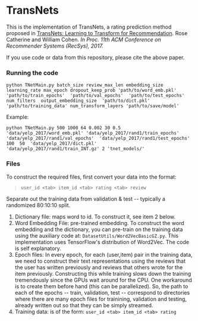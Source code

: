 # TransNets

This is the implementation of TransNets, a rating prediction method proposed in 
[TransNets: Learning to Transform for Recommendation](https://arxiv.org/pdf/1704.02298.pdf). 
Rose Catherine and William Cohen. _In Proc. 11th ACM Conference on Recommender Systems (RecSys), 2017._

If you use code or data from this repository, please cite the above paper.

### Running the code

`python TNetMain.py batch_size review_max_len embedding_size learning_rate max_epoch dropout_keep_prob 'path/to/word_emb.pkl'  'path/to/train_epochs'  'path/to/val_epochs'  'path/to/test_epochs'  num_filters  output_embedding_size  'path/to/dict.pkl'  'path/to/training_data' num_transform_layers 'path/to/save/model' `

Example:

`python TNetMain.py 500 1000 64 0.002 30 0.5 'data/yelp_2017/word_emb.pkl' 'data/yelp_2017/rand1/train_epochs' 'data/yelp_2017/rand1/val_epochs'  'data/yelp_2017/rand1/test_epochs'  100  50  'data/yelp_2017/dict.pkl'  'data/yelp_2017/rand1/train_INT.gz' 2 'tnet_models/'  `

### Files

To construct the required files, first convert your data into the format: 
> `user_id <tab> item_id <tab> rating <tab> review`

Separate out the training data from validation & test -- typically a randomized 80:10:10 split.

1. Dictionary file: maps word to id. To construct it, see item 2 below.
2. Word Embedding File: pre-trained embedding. To construct the word embedding 
and the dictionary, you can pre-train on the training data using the auxiliary code at: 
`DatasetUtils/Word2VecBasicGZ.py`. This implementation uses TensorFlow's distribution 
of Word2Vec. The code is self explanatory. 
3. Epoch files: In every epoch, for each (user,item) pair in the training data, 
we need to construct their text representations using the reviews that the user has written 
previously and reviews that others wrote for the item previously. Constructing this while 
training slows down the training tremendously since the GPUs wait around for the CPU. One 
workaround is to create them before hand (this can be parallelized). So, the path to each of the 
epochs -- train, validation, test -- correspond to directories where there are many epoch files 
for trainining, validation and testing, already written out so that they can be simply streamed. 
4. Training data: is of the form:
`user_id <tab> item_id <tab> rating`






